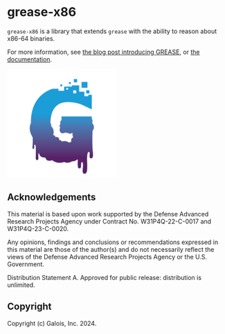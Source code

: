 # grease-x86

`grease-x86` is a library that extends `grease` with the ability to reason about x86-64 binaries.

For more information, see [the blog post introducing GREASE](https://www.galois.com/articles/introducing-grease), or [the documentation](https://galoisinc.github.io/grease).

<img src="../doc/logo.png" alt="GREASE logo" width="50%" />

## Acknowledgements

This material is based upon work supported by the Defense Advanced Research Projects Agency under Contract No. W31P4Q-22-C-0017 and W31P4Q-23-C-0020.

Any opinions, findings and conclusions or recommendations expressed in this material are those of the author(s) and do not necessarily reflect the views of the Defense Advanced Research Projects Agency or the U.S. Government.

Distribution Statement A. Approved for public release: distribution is unlimited.

## Copyright

Copyright (c) Galois, Inc. 2024.
